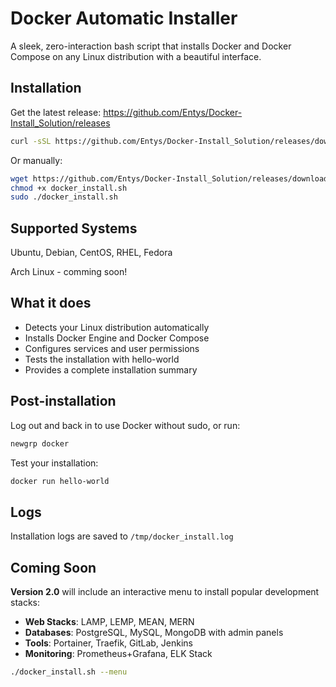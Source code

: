 # Docker Automatic Installer

A sleek, zero-interaction bash script that installs Docker and Docker Compose on any Linux distribution with a beautiful interface.

## Installation

Get the latest release: https://github.com/Entys/Docker-Install_Solution/releases

```bash
curl -sSL https://github.com/Entys/Docker-Install_Solution/releases/download/v1.1.1/docker_install.sh | sudo bash
```

Or manually:

```bash
wget https://github.com/Entys/Docker-Install_Solution/releases/download/v1.1.1/docker_install.sh
chmod +x docker_install.sh
sudo ./docker_install.sh
```

## Supported Systems

Ubuntu, Debian, CentOS, RHEL, Fedora

Arch Linux - comming soon!

## What it does

- Detects your Linux distribution automatically
- Installs Docker Engine and Docker Compose
- Configures services and user permissions
- Tests the installation with hello-world
- Provides a complete installation summary

## Post-installation

Log out and back in to use Docker without sudo, or run:
```bash
newgrp docker
```

Test your installation:
```bash
docker run hello-world
```

## Logs

Installation logs are saved to `/tmp/docker_install.log`

## Coming Soon

**Version 2.0** will include an interactive menu to install popular development stacks:

- **Web Stacks**: LAMP, LEMP, MEAN, MERN
- **Databases**: PostgreSQL, MySQL, MongoDB with admin panels  
- **Tools**: Portainer, Traefik, GitLab, Jenkins
- **Monitoring**: Prometheus+Grafana, ELK Stack

```bash
./docker_install.sh --menu
```
